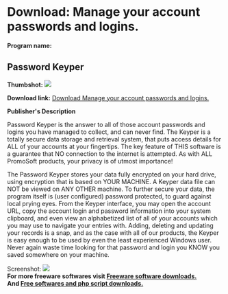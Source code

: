 # Download: Manage your account passwords and logins.

**Program name:**

## Password Keyper

  
**Thumbshot:** ![](http://www.freewarefiles.com/screenshot/passwordkeyper_md.gif)   
  
**Download link:** [Download Manage your account passwords and logins.](http://freesoftwares.boysofts.com/Password-Keyper_program_19843.html)  
  


**Publisher's Description**  
  


Password Keyper is the answer to all of those account passwords and logins you have managed to collect, and can never find. The Keyper is a totally secure data storage and retrieval system, that puts access details for ALL of your accounts at your fingertips. The key feature of THIS software is a guarantee that NO connection to the internet is attempted. As with ALL PromoSoft products, your privacy is of utmost importance! 

The Password Keyper stores your data fully encrypted on your hard drive, using encryption that is based on YOUR MACHINE. A Keyper data file can NOT be viewed on ANY OTHER machine. To further secure your data, the program itself is (user configured) password protected, to guard against local prying eyes. From the Keyper interface, you may open the account URL, copy the account login and password information into your system clipboard, and even view an alphabetized list of all of your accounts which you may use to navigate your entries with. Adding, deleting and updating your records is a snap, and as the case with all of our products, the Keyper is easy enough to be used by even the least experienced Windows user. Never again waste time looking for that password and login you KNOW you saved somewhere on your machine. 

  
  
Screenshot: ![](http://www.freewarefiles.com/screenshot/passwordkeyper.gif)   
**For more freeware softwares visit [Freeware software downloads.](http://freesoftwares.boysofts.com/)**   
**And [Free softwares and php script downloads.](http://www.boysofts.com/)**
